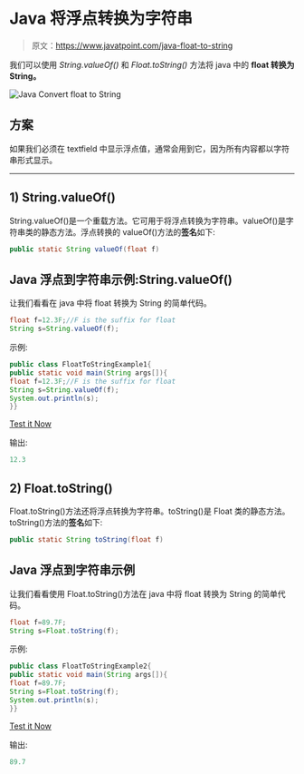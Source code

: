 # Java 将浮点转换为字符串

> 原文：<https://www.javatpoint.com/java-float-to-string>

我们可以使用 *String.valueOf()* 和 *Float.toString()* 方法将 java 中的 **float 转换为 String。**

![Java Convert float to String](../img/6167e0e027e0e81c4a2305836e912e25.png)

## 方案

如果我们必须在 textfield 中显示浮点值，通常会用到它，因为所有内容都以字符串形式显示。

* * *

## 1) String.valueOf()

String.valueOf()是一个重载方法。它可用于将浮点转换为字符串。valueOf()是字符串类的静态方法。浮点转换的 valueOf()方法的**签名**如下:

```java
public static String valueOf(float f)

```

## Java 浮点到字符串示例:String.valueOf()

让我们看看在 java 中将 float 转换为 String 的简单代码。

```java
float f=12.3F;//F is the suffix for float
String s=String.valueOf(f);

```

示例:

```java
public class FloatToStringExample1{
public static void main(String args[]){
float f=12.3F;//F is the suffix for float
String s=String.valueOf(f);
System.out.println(s);
}}

```

[Test it Now](https://www.javatpoint.com/opr/test.jsp?filename=FloatToStringExample1)

输出:

```java
12.3

```

## 2) Float.toString()

Float.toString()方法还将浮点转换为字符串。toString()是 Float 类的静态方法。toString()方法的**签名**如下:

```java
public static String toString(float f)

```

## Java 浮点到字符串示例

让我们看看使用 Float.toString()方法在 java 中将 float 转换为 String 的简单代码。

```java
float f=89.7F;
String s=Float.toString(f);

```

示例:

```java
public class FloatToStringExample2{
public static void main(String args[]){
float f=89.7F;
String s=Float.toString(f);
System.out.println(s);
}}

```

[Test it Now](https://www.javatpoint.com/opr/test.jsp?filename=FloatToStringExample2)

输出:

```java
89.7

```
